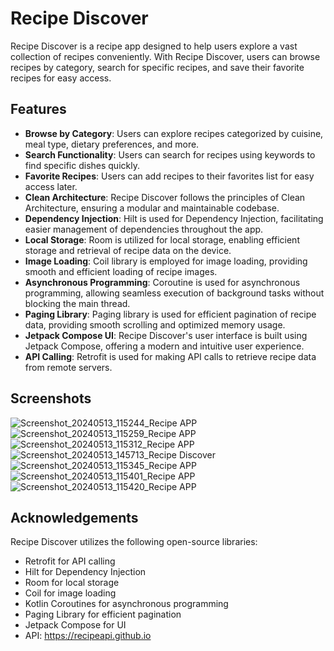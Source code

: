 # Recipe Discover
Recipe Discover is a recipe app designed to help users explore a vast collection of recipes conveniently. With Recipe Discover, users can browse recipes by category, search for specific recipes, and save their favorite recipes for easy access.

## Features
- **Browse by Category**: Users can explore recipes categorized by cuisine, meal type, dietary preferences, and more.
- **Search Functionality**: Users can search for recipes using keywords to find specific dishes quickly.
- **Favorite Recipes**: Users can add recipes to their favorites list for easy access later.
- **Clean Architecture**: Recipe Discover follows the principles of Clean Architecture, ensuring a modular and maintainable codebase.
- **Dependency Injection**: Hilt is used for Dependency Injection, facilitating easier management of dependencies throughout the app.
- **Local Storage**: Room is utilized for local storage, enabling efficient storage and retrieval of recipe data on the device.
- **Image Loading**: Coil library is employed for image loading, providing smooth and efficient loading of recipe images.
- **Asynchronous Programming**: Coroutine is used for asynchronous programming, allowing seamless execution of background tasks without blocking the main thread.
- **Paging Library**: Paging library is used for efficient pagination of recipe data, providing smooth scrolling and optimized memory usage.
- **Jetpack Compose UI**: Recipe Discover's user interface is built using Jetpack Compose, offering a modern and intuitive user experience.
- **API Calling**: Retrofit is used for making API calls to retrieve recipe data from remote servers.

## Screenshots
![Screenshot_20240513_115244_Recipe APP](https://github.com/Mayur228/Recipe-App/assets/87631098/a6f1e89f-f0a1-4e07-935b-dc9b847a05ed)
![Screenshot_20240513_115259_Recipe APP](https://github.com/Mayur228/Recipe-App/assets/87631098/e59defad-60b0-4486-ba05-968820b42172)
![Screenshot_20240513_115312_Recipe APP](https://github.com/Mayur228/Recipe-App/assets/87631098/2a54490c-e558-415d-9c27-43961a876734)
![Screenshot_20240513_145713_Recipe Discover](https://github.com/Mayur228/Recipe-App/assets/87631098/298ea32a-0012-43c6-a70a-f60218df4049)
![Screenshot_20240513_115345_Recipe APP](https://github.com/Mayur228/Recipe-App/assets/87631098/9a1247a5-37e4-415b-9237-a0087d9cce1e)
![Screenshot_20240513_115401_Recipe APP](https://github.com/Mayur228/Recipe-App/assets/87631098/822cc65f-161b-4bfa-b047-7cf48d7da8cd)
![Screenshot_20240513_115420_Recipe APP](https://github.com/Mayur228/Recipe-App/assets/87631098/44b51f01-b755-4e5d-9523-cd5436a30fd6)

## Acknowledgements
Recipe Discover utilizes the following open-source libraries:

- Retrofit for API calling
- Hilt for Dependency Injection
- Room for local storage
- Coil for image loading
- Kotlin Coroutines for asynchronous programming
- Paging Library for efficient pagination
- Jetpack Compose for UI
- API: https://recipeapi.github.io
